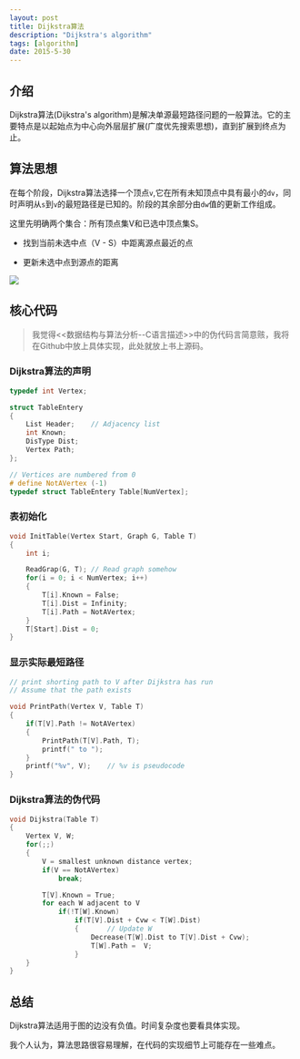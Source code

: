 ```yaml
---
layout: post
title: Dijkstra算法
description: "Dijkstra's algorithm"
tags: [algorithm]
date: 2015-5-30
---
```

<!--toc-->

## 介绍

Dijkstra算法(Dijkstra's algorithm)是解决单源最短路径问题的一般算法。它的主要特点是以起始点为中心向外层层扩展(广度优先搜索思想)，直到扩展到终点为止。

<!--more-->

## 算法思想
在每个阶段，Dijkstra算法选择一个顶点`v`,它在所有未知顶点中具有最小的`dv`，同时声明从`s`到`v`的最短路径是已知的。阶段的其余部分由`dw`值的更新工作组成。

这里先明确两个集合：所有顶点集V和已选中顶点集S。

* 找到当前未选中点（V - S）中距离源点最近的点

* 更新未选中点到源点的距离


![](http://hi.csdn.net/attachment/201107/22/0_13113298712dnT.gif)

## 核心代码

> 我觉得<<数据结构与算法分析--C语言描述>>中的伪代码言简意赅，我将在Github中放上具体实现，此处就放上书上源码。


### Dijkstra算法的声明
```c
typedef int Vertex;

struct TableEntery
{
	List Header;	// Adjacency list
	int Known;
	DisType Dist;
	Vertex Path;
};

// Vertices are numbered from 0
# define NotAVertex (-1)
typedef struct TableEntery Table[NumVertex];
```

### 表初始化
```c
void InitTable(Vertex Start, Graph G, Table T)
{
	int i;

	ReadGrap(G, T);	// Read graph somehow
	for(i = 0; i < NumVertex; i++)
	{
		T[i].Known = False;
		T[i].Dist = Infinity;
		T[i].Path = NotAVertex;
	}
	T[Start].Dist = 0;
}
```

### 显示实际最短路径
```c
// print shorting path to V after Dijkstra has run
// Assume that the path exists

void PrintPath(Vertex V, Table T)
{
	if(T[V].Path != NotAVertex)
	{
		PrintPath(T[V].Path, T);
		printf(" to ");
	}
	printf("%v", V);	// %v is pseudocode
}
```
### Dijkstra算法的伪代码
```c
void Dijkstra(Table T)
{
	Vertex V, W;
	for(;;)
	{
		V = smallest unknown distance vertex;
		if(V == NotAVertex)
			break;

		T[V].Known = True;
		for each W adjacent to V
			if(!T[W].Known)
				if(T[V].Dist + Cvw < T[W].Dist)
				{		// Update W
					Decrease(T[W].Dist to T[V].Dist + Cvw);
					T[W].Path =  V;
				}
	}
}
```

## 总结

Dijkstra算法适用于图的边没有负值。时间复杂度也要看具体实现。

我个人认为，算法思路很容易理解，在代码的实现细节上可能存在一些难点。
